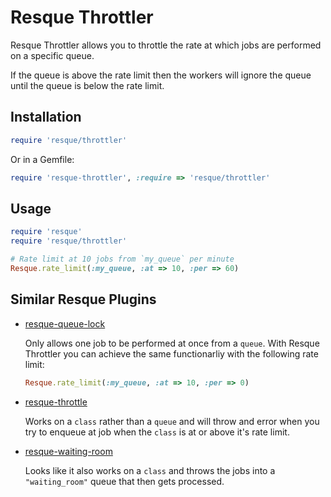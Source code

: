 Resque Throttler
================

Resque Throttler allows you to throttle the rate at which jobs are performed
on a specific queue.

If the queue is above the rate limit then the workers will ignore the queue
until the queue is below the rate limit.

Installation
------------

```ruby
require 'resque/throttler'
```

Or in a Gemfile:

```ruby
require 'resque-throttler', :require => 'resque/throttler'
```

Usage
-----

```ruby
require 'resque'
require 'resque/throttler'

# Rate limit at 10 jobs from `my_queue` per minute
Resque.rate_limit(:my_queue, :at => 10, :per => 60)
```

Similar Resque Plugins
----------------------

* [resque-queue-lock](https://github.com/mashion/resque-queue-lock)

  Only allows one job to be performed at once from a `queue`. With Resque
  Throttler you can achieve the same functionarliy with the following rate limit:

  ```ruby
  Resque.rate_limit(:my_queue, :at => 10, :per => 0)
  ```

* [resque-throttle](https://github.com/scotttam/resque-throttle)

  Works on a `class` rather than a `queue` and will throw and error when you
  try to enqueue at job when the `class` is at or above it's rate limit.

* [resque-waiting-room](https://github.com/julienXX/resque-waiting-room)

  Looks like it also works on a `class` and throws the jobs into a
  `"waiting_room"` queue that then gets processed.